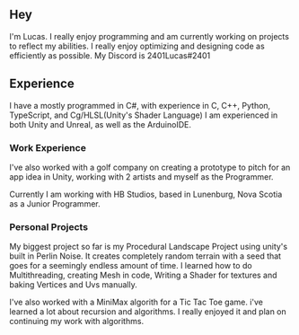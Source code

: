 ## Hey
I'm Lucas. I really enjoy programming and am currently working on projects to reflect my abilities. I really enjoy optimizing and designing code as efficiently as possible. 
My Discord is 2401Lucas#2401

## Experience
I have a mostly programmed in C#, with experience in C, C++, Python, TypeScript, and Cg/HLSL(Unity's Shader Language)
I am experienced in both Unity and Unreal, as well as the ArduinoIDE.
### Work Experience
I've also worked with a golf company on creating a prototype to pitch for an app idea in Unity, working with 2 artists and myself as the Programmer.

Currently I am working with HB Studios, based in Lunenburg, Nova Scotia as a Junior Programmer.

### Personal Projects
My biggest project so far is my Procedural Landscape Project using unity's built in Perlin Noise. It creates completely random terrain with a seed that goes for a seemingly endless amount of time. I learned how to do Multithreading, creating Mesh in code, Writing a Shader for textures and baking Vertices and Uvs manually.   

I've also worked with a MiniMax algorith for a Tic Tac Toe game. i've learned a lot about recursion and algorithms. I really enjoyed it and plan on continuing my work with algorithms.
